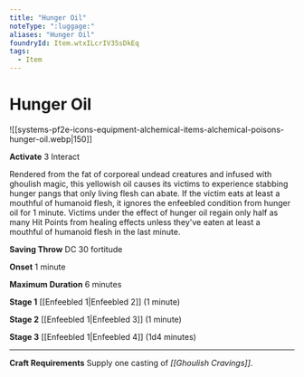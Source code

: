 ```yaml
---
title: "Hunger Oil"
noteType: ":luggage:"
aliases: "Hunger Oil"
foundryId: Item.wtxILcrIV35sDkEq
tags:
  - Item
---
```


# Hunger Oil
![[systems-pf2e-icons-equipment-alchemical-items-alchemical-poisons-hunger-oil.webp|150]]

**Activate** 3 Interact

Rendered from the fat of corporeal undead creatures and infused with ghoulish magic, this yellowish oil causes its victims to experience stabbing hunger pangs that only living flesh can abate. If the victim eats at least a mouthful of humanoid flesh, it ignores the enfeebled condition from hunger oil for 1 minute. Victims under the effect of hunger oil regain only half as many Hit Points from healing effects unless they've eaten at least a mouthful of humanoid flesh in the last minute.

**Saving Throw** DC 30 fortitude

**Onset** 1 minute

**Maximum Duration** 6 minutes

**Stage 1** [[Enfeebled 1|Enfeebled 2]] (1 minute)

**Stage 2** [[Enfeebled 1|Enfeebled 3]] (1 minute)

**Stage 3** [[Enfeebled 1|Enfeebled 4]] (1d4 minutes)

* * *

**Craft Requirements** Supply one casting of _[[Ghoulish Cravings]]_.
